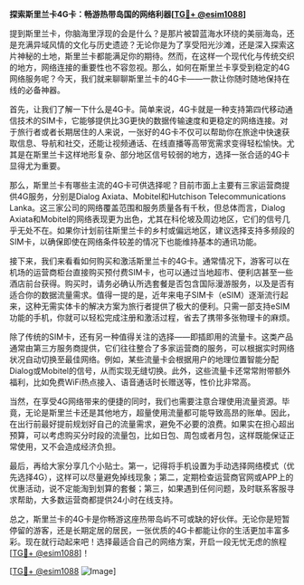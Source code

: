 **探索斯里兰卡4G卡：畅游热带岛国的网络利器[[TG💪+ @esim1088](https://t.me/s/esim1088)]**

提到斯里兰卡，你脑海里浮现的会是什么？是那片被碧蓝海水环绕的美丽海岛，还是充满异域风情的文化与历史遗迹？无论你是为了享受阳光沙滩，还是深入探索这片神秘的土地，斯里兰卡都能满足你的期待。然而，在这样一个现代化与传统交织的地方，网络连接的重要性也不容忽视。那么，如何在斯里兰卡享受到稳定的4G网络服务呢？今天，我们就来聊聊斯里兰卡的4G卡——一款让你随时随地保持在线的必备神器。

首先，让我们了解一下什么是4G卡。简单来说，4G卡就是一种支持第四代移动通信技术的SIM卡，它能够提供比3G更快的数据传输速度和更稳定的网络连接。对于旅行者或者长期居住的人来说，一张好的4G卡不仅可以帮助你在旅途中快速获取信息、导航和社交，还能让视频通话、在线直播等高带宽需求变得轻松愉快。尤其是在斯里兰卡这样地形复杂、部分地区信号较弱的地方，选择一张合适的4G卡显得尤为重要。

那么，斯里兰卡有哪些主流的4G卡可供选择呢？目前市面上主要有三家运营商提供4G服务，分别是Dialog Axiata、Mobitel和Hutchison Telecommunications Lanka。这三家公司的网络覆盖范围和服务质量各有千秋，但总体而言，Dialog Axiata和Mobitel的网络表现更为出色，尤其在科伦坡及周边地区，它们的信号几乎无处不在。如果你计划前往斯里兰卡的乡村或偏远地区，建议选择支持多频段的SIM卡，以确保即使在网络条件较差的情况下也能维持基本的通讯功能。

接下来，我们来看看如何购买和激活斯里兰卡的4G卡。通常情况下，游客可以在机场的运营商柜台直接购买预付费SIM卡，也可以通过当地超市、便利店甚至一些酒店前台获得。购买时，请务必确认所选套餐是否包含国际漫游服务，以及是否有适合你的数据流量需求。值得一提的是，近年来电子SIM卡（eSIM）逐渐流行起来，这种无需实体卡的解决方案为旅行者提供了极大的便利。只需一部支持eSIM功能的手机，你就可以轻松完成注册和激活过程，省去了携带多张物理卡的麻烦。

除了传统的SIM卡，还有另一种值得关注的选择——即插即用的流量卡。这类产品通常由第三方服务商提供，它们往往整合了多家运营商的服务，可以根据实时网络状况自动切换至最佳网络。例如，某些流量卡会根据用户的地理位置智能分配Dialog或Mobitel的信号，从而实现无缝切换。此外，这些流量卡还常常附带额外福利，比如免费WiFi热点接入、语音通话时长赠送等，性价比非常高。

当然，在享受4G网络带来的便捷的同时，我们也需要注意合理使用流量资源。毕竟，无论是斯里兰卡还是其他地方，超量使用流量都可能导致高昂的账单。因此，在出行前最好提前规划好自己的流量需求，避免不必要的浪费。如果实在担心超出预算，可以考虑购买分时段的流量包，比如日包、周包或者月包，这样既能保证正常使用，又不会造成经济负担。

最后，再给大家分享几个小贴士。第一，记得将手机设置为手动选择网络模式（优先选择4G），这样可以尽量避免掉线现象；第二，定期检查运营商官网或APP上的优惠活动，说不定能淘到划算的套餐；第三，如果遇到任何问题，及时联系客服寻求帮助，大多数运营商都提供24小时在线支持。

总之，斯里兰卡的4G卡是你畅游这座热带岛屿不可或缺的好伙伴。无论你是短暂停留的游客，还是长期定居的居民，一张优质的4G卡都能让你的生活更加丰富多彩。现在就行动起来吧！选择最适合自己的网络方案，开启一段无忧无虑的旅程[[TG💪+ @esim1088](https://t.me/s/esim1088)]！

[[TG💪+ @esim1088](https://t.me/s/esim1088) ![Image](https://i.postimg.cc/4NQfJmqS/Snipaste-2025-05-13-00-14-12.png)]